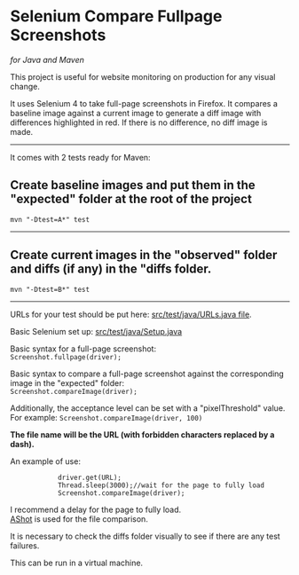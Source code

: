 # Selenium Compare Fullpage Screenshots
*for Java and Maven*


This project is useful for website monitoring on production for any visual change.  

It uses Selenium 4 to take full-page screenshots in Firefox. It compares a baseline image against a current image to generate a diff image with differences highlighted in red. If there is no difference, no diff image is made.

---

It comes with 2 tests ready for Maven:

## Create baseline images and put them in the "expected" folder at the root of the project  
`mvn "-Dtest=A*" test`  

---
## Create current images in the "observed" folder and diffs (if any) in the "diffs folder.  
`mvn "-Dtest=B*" test`  

---
URLs for your test should be put here: [src/test/java/URLs.java file](https://github.com/jpratt2/seleniumCompareFullpageScreenshots/blob/master/src/test/java/URLs.java).  

Basic Selenium set up: [src/test/java/Setup.java](https://github.com/jpratt2/seleniumCompareFullpageScreenshots/blob/master/src/test/java/Setup.java)

Basic syntax for a full-page screenshot:  
`Screenshot.fullpage(driver);` 

Basic syntax to compare a full-page screenshot against the corresponding image in the "expected" folder:  
`Screenshot.compareImage(driver);`
 
Additionally, the acceptance level can be set with a "pixelThreshold" value. 
For example:
`Screenshot.compareImage(driver, 100)`

**The file name will be the URL (with forbidden characters replaced by a dash).**

An example of use:
```
            driver.get(URL);
            Thread.sleep(3000);//wait for the page to fully load
            Screenshot.compareImage(driver);
```
I recommend a delay for the page to fully load.  
[AShot](https://github.com/pazone/ashot) is used for the file comparison.  

It is necessary to check the diffs folder visually to see if there are any test failures.  

This can be run in a virtual machine.

